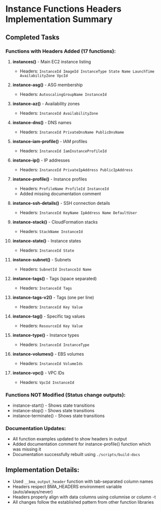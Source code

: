 # Instance Functions Headers Implementation Summary

## Completed Tasks

### Functions with Headers Added (17 functions):

1. **instances()** - Main EC2 instance listing
   - Headers: `InstanceId ImageId InstanceType State Name LaunchTime AvailabilityZone VpcId`

2. **instance-asg()** - ASG membership
   - Headers: `AutoscalingGroupName InstanceId`

3. **instance-az()** - Availability zones
   - Headers: `InstanceId AvailabilityZone`

4. **instance-dns()** - DNS names
   - Headers: `InstanceId PrivateDnsName PublicDnsName`

5. **instance-iam-profile()** - IAM profiles
   - Headers: `InstanceId IamInstanceProfileId`

6. **instance-ip()** - IP addresses
   - Headers: `InstanceId PrivateIpAddress PublicIpAddress`

7. **instance-profile()** - Instance profiles
   - Headers: `ProfileName ProfileId InstanceId`
   - Added missing documentation comment

8. **instance-ssh-details()** - SSH connection details
   - Headers: `InstanceId KeyName IpAddress Name DefaultUser`

9. **instance-stack()** - CloudFormation stacks
   - Headers: `StackName InstanceId`

10. **instance-state()** - Instance states
    - Headers: `InstanceId State`

11. **instance-subnet()** - Subnets
    - Headers: `SubnetId InstanceId Name`

12. **instance-tags()** - Tags (space separated)
    - Headers: `InstanceId Tags`

13. **instance-tags-v2()** - Tags (one per line)
    - Headers: `InstanceId Key Value`

14. **instance-tag()** - Specific tag values
    - Headers: `ResourceId Key Value`

15. **instance-type()** - Instance types
    - Headers: `InstanceId InstanceType`

16. **instance-volumes()** - EBS volumes
    - Headers: `InstanceId VolumeIds`

17. **instance-vpc()** - VPC IDs
    - Headers: `VpcId InstanceId`

### Functions NOT Modified (Status change outputs):
- instance-start() - Shows state transitions
- instance-stop() - Shows state transitions
- instance-terminate() - Shows state transitions

### Documentation Updates:
- All function examples updated to show headers in output
- Added documentation comment for instance-profile() function which was missing it
- Documentation successfully rebuilt using `./scripts/build-docs`

## Implementation Details:
- Used `__bma_output_header` function with tab-separated column names
- Headers respect BMA_HEADERS environment variable (auto/always/never)
- Headers properly align with data columns using columnise or column -t
- All changes follow the established pattern from other function libraries